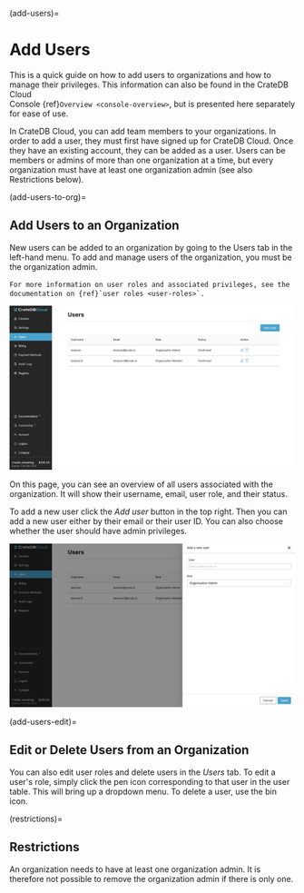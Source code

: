 (add-users)=
# Add Users

This is a quick guide on how to add users to organizations and how to manage
their privileges. This information can also be found in the CrateDB Cloud  
Console {ref}`Overview <console-overview>`, but is presented here separately 
for ease of use.

In CrateDB Cloud, you can add team members to your organizations. In order to 
add a user, they must first have signed up for CrateDB Cloud. Once they have 
an existing account, they can be added as a user. Users can be members or 
admins of more than one organization at a time, but every organization must 
have at least one organization admin (see also Restrictions below).

(add-users-to-org)=
## Add Users to an Organization

New users can be added to an organization by going to the Users tab in the 
left-hand menu. To add and manage users of the organization, you must be the 
organization admin.

````{note}
For more information on user roles and associated privileges, see the 
documentation on {ref}`user roles <user-roles>`.
````

![Cloud Console users overview](../_assets/img/users-overview.png)

On this page, you can see an overview of all users associated with the 
organization. It will show their username, email, user role, and their status.

To add a new user click the *Add user* button in the top right. Then you can 
add a new user either by their email or their user ID. You can also choose 
whether the user should have admin privileges.

![Cloud Console organization overview users tab](../_assets/img/add-user.png)

(add-users-edit)=
## Edit or Delete Users from an Organization

You can also edit user roles and delete users in the *Users* tab. 
To edit a user's role, simply click the pen icon corresponding to 
that user in the user table. This will bring up a dropdown menu. 
To delete a user, use the bin icon.

(restrictions)=
## Restrictions

An organization needs to have at least one organization admin. It is therefore 
not possible to remove the organization admin if there is only one.
